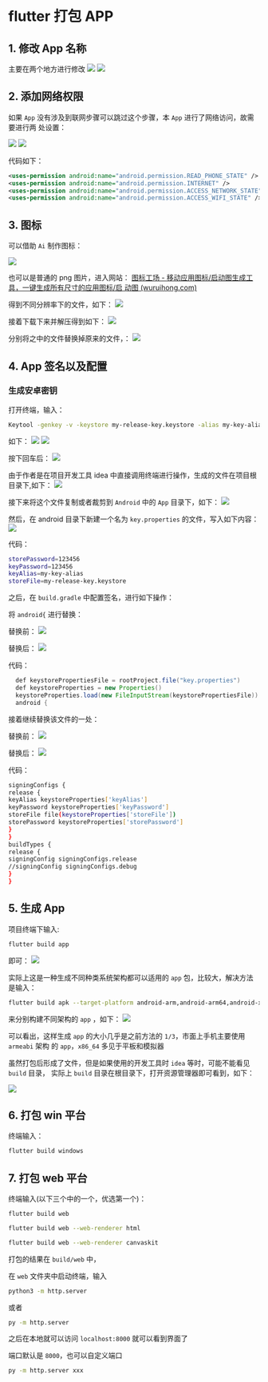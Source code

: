 # flutter 打包 APP

## 1. 修改 App 名称

主要在两个地方进行修改
![](https://cdn.jsdelivr.net/gh/raisew/gallery/wedoc/202404150933339.png)
![](https://cdn.jsdelivr.net/gh/raisew/gallery/wedoc/202404150938471.png)

## 2. 添加网络权限

如果 `App` 没有涉及到联网步骤可以跳过这个步骤，本 `App` 进行了网络访问，故需要进行两
处设置：

![](https://cdn.jsdelivr.net/gh/raisew/gallery/wedoc/202404150939127.png)
![](https://cdn.jsdelivr.net/gh/raisew/gallery/wedoc/202404150940894.png)

代码如下：

```xml
<uses-permission android:name="android.permission.READ_PHONE_STATE" />
<uses-permission android:name="android.permission.INTERNET" />
<uses-permission android:name="android.permission.ACCESS_NETWORK_STATE" />
<uses-permission android:name="android.permission.ACCESS_WIFI_STATE" />
```

## 3. 图标

可以借助 `Ai` 制作图标：

![](https://cdn.jsdelivr.net/gh/raisew/gallery/wedoc/202404150943582.png)

也可以是普通的 png 图片，进入网站：
[图标工场 - 移动应用图标/启动图生成工具，一键生成所有尺寸的应用图标/启
动图 (wuruihong.com)](https://wuruihong.com)

得到不同分辨率下的文件，如下：
![](https://cdn.jsdelivr.net/gh/raisew/gallery/wedoc/202404150954057.png)

接着下载下来并解压得到如下：
![](https://cdn.jsdelivr.net/gh/raisew/gallery/wedoc/202404151037284.png)

分别将之中的文件替换掉原来的文件，：
![](https://cdn.jsdelivr.net/gh/raisew/gallery/wedoc/202404151038687.png)

## 4. App 签名以及配置

### 生成安卓密钥

打开终端，输入：

```sh
Keytool -genkey -v -keystore my-release-key.keystore -alias my-key-alias -keyalg RSA -keysize 2048 -validity 10000
```

如下：
![](https://cdn.jsdelivr.net/gh/raisew/gallery/wedoc/202404151039019.png)
![](https://cdn.jsdelivr.net/gh/raisew/gallery/wedoc/202404151040351.png)

按下回车后：
![](https://cdn.jsdelivr.net/gh/raisew/gallery/wedoc/202404151041282.png)

由于作者是在项目开发工具 idea 中直接调用终端进行操作，生成的文件在项目根目录下,如下：
![](https://cdn.jsdelivr.net/gh/raisew/gallery/wedoc/202404151041195.png)

接下来将这个文件复制或者裁剪到 `Android` 中的 `App` 目录下，如下：
![](https://cdn.jsdelivr.net/gh/raisew/gallery/wedoc/202404151042658.png)

然后，在 android 目录下新建一个名为 `key.properties` 的文件，写入如下内容：
![](https://cdn.jsdelivr.net/gh/raisew/gallery/wedoc/202404151045482.png)

代码：

```sh
storePassword=123456
keyPassword=123456
keyAlias=my-key-alias
storeFile=my-release-key.keystore
```

之后，在 `build.gradle` 中配置签名，进行如下操作：

将 `android{` 进行替换：

替换前：
![](https://cdn.jsdelivr.net/gh/raisew/gallery/wedoc/202404151047731.png)

替换后：
![](https://cdn.jsdelivr.net/gh/raisew/gallery/wedoc/202404151048848.png)

代码：

```java
  def keystorePropertiesFile = rootProject.file("key.properties")
  def keystoreProperties = new Properties()
  keystoreProperties.load(new FileInputStream(keystorePropertiesFile))
  android {
```

接着继续替换该文件的一处：

替换前：
![](https://cdn.jsdelivr.net/gh/raisew/gallery/wedoc/202404151056931.png)

替换后：
![](https://cdn.jsdelivr.net/gh/raisew/gallery/wedoc/202404151056289.png)

代码：

```sh
signingConfigs {
release {
keyAlias keystoreProperties['keyAlias']
keyPassword keystoreProperties['keyPassword']
storeFile file(keystoreProperties['storeFile'])
storePassword keystoreProperties['storePassword']
}
}
buildTypes {
release {
signingConfig signingConfigs.release
//signingConfig signingConfigs.debug
}
}
```

## 5. 生成 App

项目终端下输入:

```sh
flutter build app
```

即可：
![](https://cdn.jsdelivr.net/gh/raisew/gallery/wedoc/202404151058991.png)

实际上这是一种生成不同种类系统架构都可以适用的 `app` 包，比较大，解决方法是输入：

```sh
flutter build apk --target-platform android-arm,android-arm64,android-x64 --split-per-abi
```

来分别构建不同架构的 `app` ，如下：
![](https://cdn.jsdelivr.net/gh/raisew/gallery/wedoc/202404151059850.png)

可以看出，这样生成 `app` 的大小几乎是之前方法的 `1/3`，市面上手机主要使用 `armeabi` 架构
的 `app`，`x86_64` 多见于平板和模拟器

虽然打包后形成了文件，但是如果使用的开发工具时 `idea` 等时，可能不能看见 `build` 目录，
实际上 `build` 目录在根目录下，打开资源管理器即可看到，如下：

![](https://cdn.jsdelivr.net/gh/raisew/gallery/wedoc/202404151100284.png)

## 6. 打包 win 平台

终端输入：

```sh
flutter build windows
```

## 7. 打包 web 平台

终端输入(以下三个中的一个，优选第一个)：

```sh
flutter build web
```

```sh
flutter build web --web-renderer html
```

```sh
flutter build web --web-renderer canvaskit
```

打包的结果在 `build/web` 中，

在 `web` 文件夹中启动终端，输入

```sh
python3 -m http.server
```

或者

```sh
py -m http.server
```

之后在本地就可以访问 `localhost:8000` 就可以看到界面了

端口默认是 `8000`，也可以自定义端口

```sh
py -m http.server xxx
```
